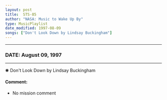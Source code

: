 ```yaml
---
layout: post
title:  STS-85
author: "NASA: Music to Wake Up By"
type: MusicPlaylist
date_modified: 1997-08-09
songs: ["Don't Look Down by Lindsay Buckingham"]
---
```


----
### DATE: August 09, 1997
----
✺ Don't Look Down by Lindsay Buckingham

#### Comment:
* No mission comment



<br/>
<center>
	<a target="_blank"
	   href="https://twitter.com/intent/tweet?hashtags=Space,NASA,Playlist,NASAWakeupCalls,SpaceProgram&text={{ page.author}}, '{{ page.songs.first }}' {{ page.title }}, {{ page.date | date: '%B %d, %Y' }}. {{ site.url }}{{ page.url }} @nasawakeupcalls">
	   <i class="fab fa-twitter" alt="Tweet this page" style="font-size: 1.3em;"></i>
	</a>
	&nbsp; 	<i class="fas fa-user-astronaut" style="font-size: 1.5em;"></i> &nbsp;
    <a type="amzn" search="'Don't Look Down by Lindsay Buckingham'" category="popular music">
        <i class="fab fa-amazon" style="font-size: 1.3em;"></i>
    </a>
</center>

